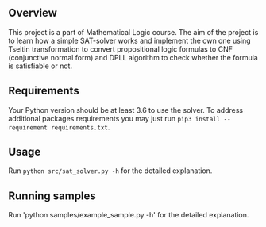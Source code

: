 ## Overview
This project is a part of Mathematical Logic course. The aim of the project is to learn how a simple SAT-solver works and implement
the own one using Tseitin transformation to convert propositional logic formulas to CNF (conjunctive normal form) and DPLL algorithm
to check whether the formula is satisfiable or not.

## Requirements
Your Python version should be at least 3.6 to use the solver. To address additional packages requirements you may just run `pip3 install --requirement requirements.txt`.

## Usage
Run `python src/sat_solver.py -h` for the detailed explanation.

## Running samples
Run 'python samples/example_sample.py -h' for the detailed explanation.
